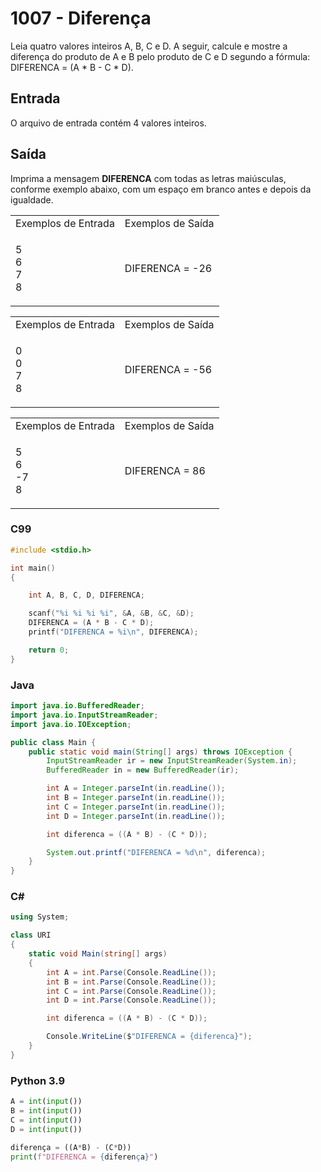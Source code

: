 <html>
<body style="padding: 10px 0px;">
    <div class="header">
        <h1>1007 - Diferença</h1>
        <div class="problem">
            <div class="description">
                <p>
                    Leia quatro valores inteiros A, B, C e D. A seguir, calcule e mostre a diferença do produto de A e B
                    pelo produto de C e D segundo a fórmula: DIFERENCA = (A * B - C * D).</p>
            </div>
            <h2>Entrada</h2>
            <div class="input">
                <p>
                    O arquivo de entrada contém 4 valores inteiros.</p>
            </div>
            <h2>Saída</h2>
            <div class="output">
                <p>
                    Imprima a mensagem <strong>DIFERENCA</strong> com todas as letras maiúsculas, conforme exemplo
                    abaixo,
                    com um espaço em branco antes e depois da igualdade.</p>
            </div>
            <div class="both"></div>
            <table>
                <tbody>
                    <tr>
                        <td>Exemplos de Entrada</td>
                        <td>Exemplos de Saída</td>
                    </tr>
                    <tr>
                        <td class="division">
                            <p>
                                5<br>
                                6<br>
                                7<br>
                                8</p>
                            </p>
                        </td>
                        <td>
                            <p>
                                DIFERENCA = -26</p>
                            </p>
                        </td>
                    </tr>
                </tbody>
            </table>
            <table>
                <tbody>
                    <tr>
                        <td>Exemplos de Entrada</td>
                        <td>Exemplos de Saída</td>
                    </tr>
                    <tr>
                        <td class="division">
                            <p>
                                0<br>
                                0<br>
                                7<br>
                                8</p>
                            </p>
                        </td>
                        <td>
                            <p>
                                DIFERENCA = -56</p>
                            </p>
                        </td>
                    </tr>
                </tbody>
            </table>
            <table>
                <tbody>
                    <tr>
                        <td>Exemplos de Entrada</td>
                        <td>Exemplos de Saída</td>
                    </tr>
                    <tr>
                        <td class="division">
                            <p>
                                5<br>
                                6<br>
                                -7<br>
                                8</p>
                            </p>
                        </td>
                        <td>
                            <p>
                                DIFERENCA = 86</p>
                            </p>
                        </td>
                    </tr>
                </tbody>
            </table>
        </div>
    </div>
</body>
</html>

### C99

```c
#include <stdio.h>

int main()
{

    int A, B, C, D, DIFERENCA;

    scanf("%i %i %i %i", &A, &B, &C, &D);
    DIFERENCA = (A * B - C * D);
    printf("DIFERENCA = %i\n", DIFERENCA);

    return 0;
}
```

### Java

```java
import java.io.BufferedReader;
import java.io.InputStreamReader;
import java.io.IOException;

public class Main {
    public static void main(String[] args) throws IOException {
        InputStreamReader ir = new InputStreamReader(System.in);
        BufferedReader in = new BufferedReader(ir);

        int A = Integer.parseInt(in.readLine());
        int B = Integer.parseInt(in.readLine());
        int C = Integer.parseInt(in.readLine());
        int D = Integer.parseInt(in.readLine());

        int diferenca = ((A * B) - (C * D));

        System.out.printf("DIFERENCA = %d\n", diferenca);
    }
}
```

### C#

```cs
using System;

class URI
{
    static void Main(string[] args)
    {
        int A = int.Parse(Console.ReadLine());
        int B = int.Parse(Console.ReadLine());
        int C = int.Parse(Console.ReadLine());
        int D = int.Parse(Console.ReadLine());

        int diferenca = ((A * B) - (C * D));

        Console.WriteLine($"DIFERENCA = {diferenca}");
    }
}
```

### Python 3.9

```python
A = int(input())
B = int(input())
C = int(input())
D = int(input())

diferença = ((A*B) - (C*D))
print(f"DIFERENCA = {diferença}")
```
